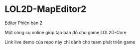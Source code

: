 # LOL2D-MapEditor2

Editor Phiên bản 2

Một công cụ online giúp tạo bản đồ cho game LOL2D-Core

Link live demo của repo này chỉ dành cho team phát triển game
